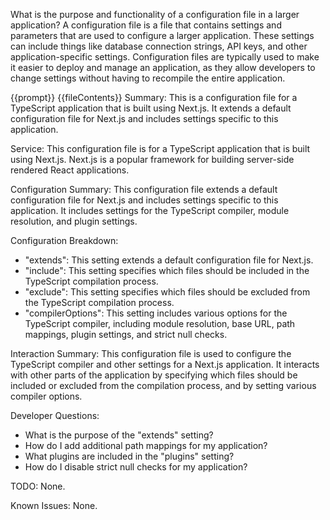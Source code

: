 What is the purpose and functionality of a configuration file in a larger application?
A configuration file is a file that contains settings and parameters that are used to configure a larger application. These settings can include things like database connection strings, API keys, and other application-specific settings. Configuration files are typically used to make it easier to deploy and manage an application, as they allow developers to change settings without having to recompile the entire application.

{{prompt}}
{{fileContents}}
Summary:
This is a configuration file for a TypeScript application that is built using Next.js. It extends a default configuration file for Next.js and includes settings specific to this application.

Service:
This configuration file is for a TypeScript application that is built using Next.js. Next.js is a popular framework for building server-side rendered React applications.

Configuration Summary:
This configuration file extends a default configuration file for Next.js and includes settings specific to this application. It includes settings for the TypeScript compiler, module resolution, and plugin settings.

Configuration Breakdown:
- "extends": This setting extends a default configuration file for Next.js.
- "include": This setting specifies which files should be included in the TypeScript compilation process.
- "exclude": This setting specifies which files should be excluded from the TypeScript compilation process.
- "compilerOptions": This setting includes various options for the TypeScript compiler, including module resolution, base URL, path mappings, plugin settings, and strict null checks.

Interaction Summary:
This configuration file is used to configure the TypeScript compiler and other settings for a Next.js application. It interacts with other parts of the application by specifying which files should be included or excluded from the compilation process, and by setting various compiler options.

Developer Questions:
- What is the purpose of the "extends" setting?
- How do I add additional path mappings for my application?
- What plugins are included in the "plugins" setting?
- How do I disable strict null checks for my application?

TODO:
None.

Known Issues:
None.